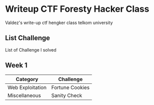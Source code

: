 # Writeup CTF Foresty Hacker Class
Valdez's write-up ctf hengker class telkom university 
## List Challenge
List of Challenge I solved
## Week 1
| Category | Challenge |
| -------- | --------- |
| Web Exploitation | Fortune Cookies |
| Miscellaneous | Sanity Check |
